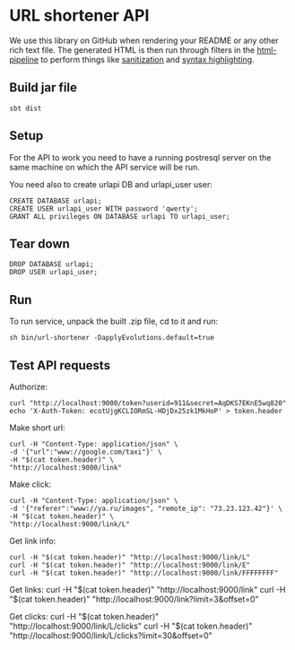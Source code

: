 URL shortener API
=================

We use this library on GitHub when rendering your README or any other
rich text file. The generated HTML is then run through filters in the [html-pipeline](https://github.com/jch/html-pipeline) to perform things like [sanitization](#html-sanitization) and [syntax highlighting](https://github.com/jch/html-pipeline/blob/master/lib/html/pipeline/syntax_highlight_filter.rb).

Build jar file
--------------

    sbt dist

Setup
-----
For the API to work you need to have a running postresql server on the same
machine on which the API service will be run.

You need also to create urlapi DB and urlapi_user user:

    CREATE DATABASE urlapi;
    CREATE USER urlapi_user WITH password 'qwerty';
    GRANT ALL privileges ON DATABASE urlapi TO urlapi_user;

Tear down
---------
    DROP DATABASE urlapi;
    DROP USER urlapi_user;

Run
---
To run service, unpack the built .zip file, cd to it and run:

    sh bin/url-shortener -DapplyEvolutions.default=true

Test API requests
-----------------
Authorize:

    curl "http://localhost:9000/token?userid=911&secret=AqDKS7EKnE5wq820"
    echo 'X-Auth-Token: ecotUjgKCLIORmSL-HDjDx25zk1MkHoP' > token.header

Make short url:

    curl -H "Content-Type: application/json" \
    -d '{"url":"www://google.com/taxi"}' \
    -H "$(cat token.header)" \
    "http://localhost:9000/link"

Make click:

    curl -H "Content-Type: application/json" \
    -d '{"referer":"www://ya.ru/images", "remote_ip": "73.23.123.42"}' \
    -H "$(cat token.header)" \
    "http://localhost:9000/link/L"

Get link info:

    curl -H "$(cat token.header)" "http://localhost:9000/link/L"
    curl -H "$(cat token.header)" "http://localhost:9000/link/E"
    curl -H "$(cat token.header)" "http://localhost:9000/link/FFFFFFFF"

Get links:
    curl -H "$(cat token.header)" "http://localhost:9000/link"
    curl -H "$(cat token.header)" "http://localhost:9000/link?limit=3&offset=0"

Get clicks:
    curl -H "$(cat token.header)" "http://localhost:9000/link/L/clicks"
    curl -H "$(cat token.header)" "http://localhost:9000/link/L/clicks?limit=30&offset=0"
